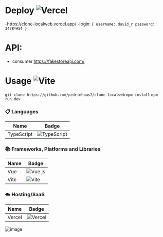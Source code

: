 
# Deploy ![Vercel](https://img.shields.io/badge/vercel-%23000000.svg?style=for-the-badge&logo=vercel&logoColor=white)
 -https://clone-localweb.vercel.app/
 -login:  `{
  username: david_r
  password: 3478*#54
 }`

# API: 
- consumer https://fakestoreapi.com/

# Usage ![Vite](https://img.shields.io/badge/vite-%23646CFF.svg?style=for-the-badge&logo=vite&logoColor=white) 
 `git clone https://github.com/pedrinhoas7/clone-localweb`
 `npm install`
 `npm run dev`

### 📋 Languages
| Name          | Badge                                                                                                                                                                                                                                                   |
| ------------- | ------------------------------------------------------------------------------------------------------------------------------- | 
| TypeScript  | ![TypeScript](https://img.shields.io/badge/typescript-%23007ACC.svg?style=for-the-badge&logo=typescript&logoColor=white)|

### 📚 Frameworks, Platforms and Libraries
| Name          | Badge                                                                                                                                                                                                                                                   |
| ------------- | ------------------------------------------------------------------------------------------------------------------------------- | 
| Vue  | ![Vue.js](https://img.shields.io/badge/vuejs-%2335495e.svg?style=for-the-badge&logo=vuedotjs&logoColor=%234FC08D)| 
| Vite  | ![Vite](https://img.shields.io/badge/vite-%23646CFF.svg?style=for-the-badge&logo=vite&logoColor=white)| 

### ☁️ Hosting/SaaS
| Name          | Badge                                                                                                                                                                                                                                                     |
| ------------- | ------------------------------------------------------------------------------------------------------------------------------- |
| Vercel         | ![Vercel](https://img.shields.io/badge/vercel-%23000000.svg?style=for-the-badge&logo=vercel&logoColor=white)                    |



![image](https://user-images.githubusercontent.com/50623914/232834238-f167fb39-ea3a-4457-80e1-18ee9e3786ee.png)
